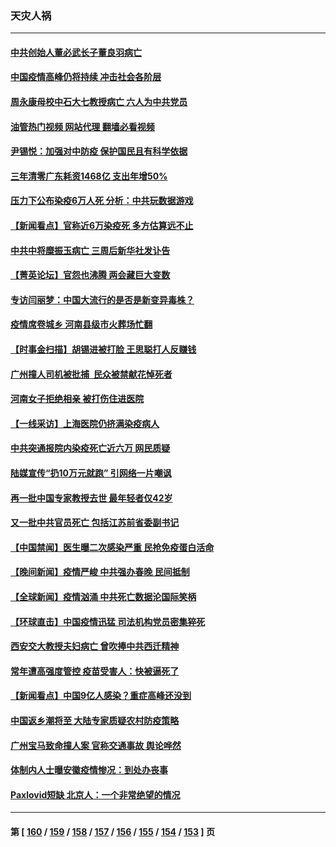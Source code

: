 ### 天灾人祸
---
#### [中共创始人董必武长子董良羽病亡](../../pages/ncid280/n13907767.md?01160445) 
#### [中国疫情高峰仍将持续 冲击社会各阶层](../../pages/ncid280/n13907502.md?01160445) 
#### [周永康母校中石大七教授病亡 六人为中共党员](../../pages/ncid280/n13907462.md?01160445) 
#### [油管热门视频 网站代理 翻墙必看视频](http://138.2.39.72:81/youtube.html?epic-marker?01160445)
#### [尹锡悦：加强对中防疫 保护国民且有科学依据](../../pages/ncid280/n13907472.md?01160445) 
#### [三年清零广东耗资1468亿 支出年增50%](../../pages/ncid280/n13907314.md?01160445) 
#### [压力下公布染疫6万人死 分析：中共玩数据游戏](../../pages/ncid280/n13907060.md?01160445) 
#### [【新闻看点】官称近6万染疫死 多方估算远不止](../../pages/ncid280/n13907086.md?01160445) 
#### [中共中将糜振玉病亡 三周后新华社发讣告](../../pages/ncid280/n13907100.md?01160445) 
#### [【菁英论坛】官怨也沸腾 两会藏巨大变数](../../pages/ncid280/n13907061.md?01160445) 
#### [专访闫丽梦：中国大流行的是否是新变异毒株？](../../pages/ncid280/n13907078.md?01160445) 
#### [疫情席卷城乡 河南县级市火葬场忙翻](../../pages/ncid280/n13903555.md?01160445) 
#### [【时事金扫描】胡锡进被打脸 王思聪打人反赚钱](../../pages/ncid280/n13906965.md?01160445) 
#### [广州撞人司机被批捕  民众被禁献花悼死者](../../pages/ncid280/n13906798.md?01160445) 
#### [河南女子拒绝相亲 被打伤住进医院](../../pages/ncid280/n13906872.md?01160445) 
#### [【一线采访】上海医院仍挤满染疫病人](../../pages/ncid280/n13906845.md?01160445) 
#### [中共突通报院内染疫死亡近六万 网民质疑](../../pages/ncid280/n13906867.md?01160445) 
#### [陆媒宣传“扔10万元就跑” 引网络一片嘲讽](../../pages/ncid280/n13906849.md?01160445) 
#### [再一批中国专家教授去世 最年轻者仅42岁](../../pages/ncid280/n13906836.md?01160445) 
#### [又一批中共官员死亡 包括江苏前省委副书记](../../pages/ncid280/n13906629.md?01160445) 
#### [【中国禁闻】医生曝二次感染严重 民抢免疫蛋白活命](../../pages/ncid280/n13906516.md?01160445) 
#### [【晚间新闻】疫情严峻 中共强办春晚 民间抵制](../../pages/ncid280/n13906448.md?01160445) 
#### [【全球新闻】疫情汹涌 中共死亡数据沦国际笑柄](../../pages/ncid280/n13906802.md?01160445) 
#### [【环球直击】中国疫情迅猛 司法机构党员密集猝死](../../pages/ncid280/n13906502.md?01160445) 
#### [西安交大教授夫妇病亡 曾吹捧中共西迁精神](../../pages/ncid280/n13906790.md?01160445) 
#### [常年遭高强度管控 疫苗受害人：快被逼死了](../../pages/ncid280/n13906700.md?01160445) 
#### [【新闻看点】中国9亿人感染？重症高峰还没到](../../pages/ncid280/n13906593.md?01160445) 
#### [中国返乡潮将至 大陆专家质疑农村防疫策略](../../pages/ncid280/n13906547.md?01160445) 
#### [广州宝马致命撞人案 官称交通事故 舆论哗然](../../pages/ncid280/n13906613.md?01160445) 
#### [体制内人士曝安徽疫情惨况：到处办丧事](../../pages/ncid280/n13906549.md?01160445) 
#### [Paxlovid短缺 北京人：一个非常绝望的情况](../../pages/ncid280/n13906440.md?01160445) 

---
#### 第 [ [160](./160.md?01160445) / [159](./159.md?01160445) / [158](./158.md?01160445) / [157](./157.md?01160445) / [156](./156.md?01160445) / [155](./155.md?01160445) / [154](./154.md?01160445) / [153](./153.md?01160445) ] 页
